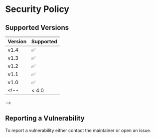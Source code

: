 # Security Policy

## Supported Versions

<!-- Use this section to tell people about which versions of your project are
currently being supported with security updates. -->

| Version | Supported          |
| ------- | ------------------ |
| v1.4   | ✅ |
| v1.3   | ✅ |
| v1.2   | ✅ |
| v1.1   | ✅ |
| v1.0   | ✅ |
<!-- | < 4.0   | :x:                |
 -->
## Reporting a Vulnerability

To report a vulnerability either contact the maintainer or open an issue.

<!-- Use this section to tell people how to report a vulnerability.

Tell them where to go, how often they can expect to get an update on a
reported vulnerability, what to expect if the vulnerability is accepted or
declined, etc. -->
